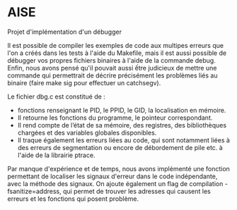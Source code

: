 # AISE
Projet d'implémentation d'un débugger

Il est possible de compiler les exemples de code aux multipes erreurs que l'on a créés dans les tests à l'aide du Makefile, mais il est aussi possible de débugger vos propres fichiers binaires à l'aide de la commande debug. 
Enfin, nous avons pensé qu'il pouvait aussi ếtre judicieux de mettre une commande qui permettrait de décrire précisément les problèmes liés au binaire (faire make sig pour effectuer un catchsegv). 

Le fichier dbg.c est constitué de : 
- fonctions renseignant le PID, le PPID, le GID, la localisation en mémoire. 
- Il retourne les fonctions du programme, le pointeur correspondant. 
- Il rend compte de l’état de sa mémoire, des registres, des bibliothèques chargées et des variables globales disponibles. 
- Il traque également les erreurs liées au code, qui sont notamment liées à des erreurs de segmentation ou encore de débordement de pile etc. à l'aide de la librairie ptrace. 

Par manque d'expérience et de temps, nous avons implémenté une fonction permettant de localiser les signaux d'erreur dans le code indépendante, avec la méthode des signaux. On ajoute également un flag de compilation -fsanitize=address, qui permet de trouver les adresses qui causent les erreurs et les fonctions qui posent problème. 

